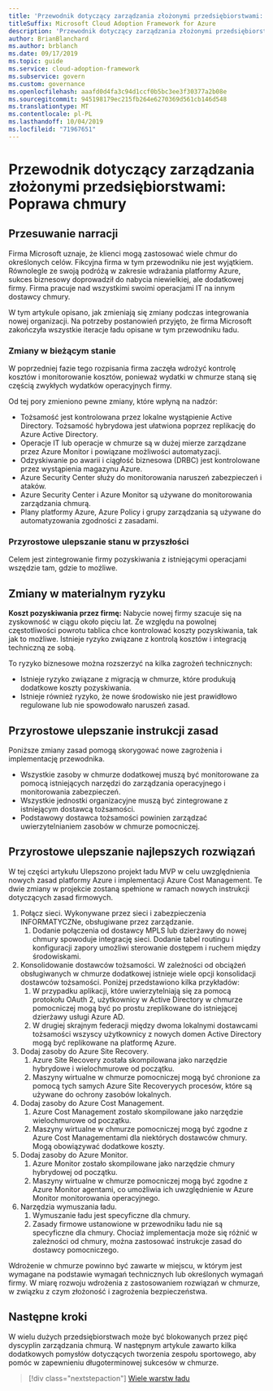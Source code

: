 ```yaml
---
title: 'Przewodnik dotyczący zarządzania złożonymi przedsiębiorstwami: Poprawa chmury'
titleSuffix: Microsoft Cloud Adoption Framework for Azure
description: 'Przewodnik dotyczący zarządzania złożonymi przedsiębiorstwami: Poprawa chmury'
author: BrianBlanchard
ms.author: brblanch
ms.date: 09/17/2019
ms.topic: guide
ms.service: cloud-adoption-framework
ms.subservice: govern
ms.custom: governance
ms.openlocfilehash: aaafd0d4fa3c94d1ccf0b5bc3ee3f30377a2b08e
ms.sourcegitcommit: 945198179ec215fb264e6270369d561cb146d548
ms.translationtype: MT
ms.contentlocale: pl-PL
ms.lasthandoff: 10/04/2019
ms.locfileid: "71967651"
---
```

# <a name="governance-guide-for-complex-enterprises-multicloud-improvement"></a>Przewodnik dotyczący zarządzania złożonymi przedsiębiorstwami: Poprawa chmury

## <a name="advancing-the-narrative"></a>Przesuwanie narracji

Firma Microsoft uznaje, że klienci mogą zastosować wiele chmur do określonych celów. Fikcyjna firma w tym przewodniku nie jest wyjątkiem. Równolegle ze swoją podróżą w zakresie wdrażania platformy Azure, sukces biznesowy doprowadził do nabycia niewielkiej, ale dodatkowej firmy. Firma pracuje nad wszystkimi swoimi operacjami IT na innym dostawcy chmury.

W tym artykule opisano, jak zmieniają się zmiany podczas integrowania nowej organizacji. Na potrzeby postanowień przyjęto, że firma Microsoft zakończyła wszystkie iteracje ładu opisane w tym przewodniku ładu.

### <a name="changes-in-the-current-state"></a>Zmiany w bieżącym stanie

W poprzedniej fazie tego rozpisania firma zaczęła wdrożyć kontrolę kosztów i monitorowanie kosztów, ponieważ wydatki w chmurze staną się częścią zwykłych wydatków operacyjnych firmy.

Od tej pory zmieniono pewne zmiany, które wpłyną na nadzór:

- Tożsamość jest kontrolowana przez lokalne wystąpienie Active Directory. Tożsamość hybrydowa jest ułatwiona poprzez replikację do Azure Active Directory.
- Operacje IT lub operacje w chmurze są w dużej mierze zarządzane przez Azure Monitor i powiązane możliwości automatyzacji.
- Odzyskiwanie po awarii i ciągłość biznesowa (DRBC) jest kontrolowane przez wystąpienia magazynu Azure.
- Azure Security Center służy do monitorowania naruszeń zabezpieczeń i ataków.
- Azure Security Center i Azure Monitor są używane do monitorowania zarządzania chmurą.
- Plany platformy Azure, Azure Policy i grupy zarządzania są używane do automatyzowania zgodności z zasadami.

### <a name="incrementally-improve-the-future-state"></a>Przyrostowe ulepszanie stanu w przyszłości

Celem jest zintegrowanie firmy pozyskiwania z istniejącymi operacjami wszędzie tam, gdzie to możliwe.

## <a name="changes-in-tangible-risks"></a>Zmiany w materialnym ryzyku

**Koszt pozyskiwania przez firmę:** Nabycie nowej firmy szacuje się na zyskowność w ciągu około pięciu lat. Ze względu na powolnej częstotliwości powrotu tablica chce kontrolować koszty pozyskiwania, tak jak to możliwe. Istnieje ryzyko związane z kontrolą kosztów i integracją techniczną ze sobą.

To ryzyko biznesowe można rozszerzyć na kilka zagrożeń technicznych:

- Istnieje ryzyko związane z migracją w chmurze, które produkują dodatkowe koszty pozyskiwania.
- Istnieje również ryzyko, że nowe środowisko nie jest prawidłowo regulowane lub nie spowodowało naruszeń zasad.

## <a name="incremental-improvement-of-the-policy-statements"></a>Przyrostowe ulepszanie instrukcji zasad

Poniższe zmiany zasad pomogą skorygować nowe zagrożenia i implementację przewodnika.

- Wszystkie zasoby w chmurze dodatkowej muszą być monitorowane za pomocą istniejących narzędzi do zarządzania operacyjnego i monitorowania zabezpieczeń.
- Wszystkie jednostki organizacyjne muszą być zintegrowane z istniejącym dostawcą tożsamości.
- Podstawowy dostawca tożsamości powinien zarządzać uwierzytelnianiem zasobów w chmurze pomocniczej.

## <a name="incremental-improvement-of-the-best-practices"></a>Przyrostowe ulepszanie najlepszych rozwiązań

W tej części artykułu Ulepszono projekt ładu MVP w celu uwzględnienia nowych zasad platformy Azure i implementacji Azure Cost Management. Te dwie zmiany w projekcie zostaną spełnione w ramach nowych instrukcji dotyczących zasad firmowych.

1. Połącz sieci. Wykonywane przez sieci i zabezpieczenia INFORMATYCZNe, obsługiwane przez zarządzanie.
    1. Dodanie połączenia od dostawcy MPLS lub dzierżawy do nowej chmury spowoduje integrację sieci. Dodanie tabel routingu i konfiguracji zapory umożliwi sterowanie dostępem i ruchem między środowiskami.
2. Konsolidowanie dostawców tożsamości. W zależności od obciążeń obsługiwanych w chmurze dodatkowej istnieje wiele opcji konsolidacji dostawców tożsamości. Poniżej przedstawiono kilka przykładów:
    1. W przypadku aplikacji, które uwierzytelniają się za pomocą protokołu OAuth 2, użytkownicy w Active Directory w chmurze pomocniczej mogą być po prostu zreplikowane do istniejącej dzierżawy usługi Azure AD.
    2. W drugiej skrajnym federacji między dwoma lokalnymi dostawcami tożsamości wszyscy użytkownicy z nowych domen Active Directory mogą być replikowane na platformę Azure.
3. Dodaj zasoby do Azure Site Recovery.
    1. Azure Site Recovery została skompilowana jako narzędzie hybrydowe i wielochmurowe od początku.
    2. Maszyny wirtualne w chmurze pomocniczej mogą być chronione za pomocą tych samych Azure Site Recoveryych procesów, które są używane do ochrony zasobów lokalnych.
4. Dodaj zasoby do Azure Cost Management.
    1. Azure Cost Management zostało skompilowane jako narzędzie wielochmurowe od początku.
    2. Maszyny wirtualne w chmurze pomocniczej mogą być zgodne z Azure Cost Managementami dla niektórych dostawców chmury. Mogą obowiązywać dodatkowe koszty.
5. Dodaj zasoby do Azure Monitor.
    1. Azure Monitor zostało skompilowane jako narzędzie chmury hybrydowej od początku.
    2. Maszyny wirtualne w chmurze pomocniczej mogą być zgodne z Azure Monitor agentami, co umożliwia ich uwzględnienie w Azure Monitor monitorowania operacyjnego.
6. Narzędzia wymuszania ładu.
    1. Wymuszanie ładu jest specyficzne dla chmury.
    2. Zasady firmowe ustanowione w przewodniku ładu nie są specyficzne dla chmury. Chociaż implementacja może się różnić w zależności od chmury, można zastosować instrukcje zasad do dostawcy pomocniczego.

Wdrożenie w chmurze powinno być zawarte w miejscu, w którym jest wymagane na podstawie wymagań technicznych lub określonych wymagań firmy. W miarę rozwoju wdrożenia z zastosowaniem rozwiązań w chmurze, w związku z czym złożoność i zagrożenia bezpieczeństwa.

## <a name="next-steps"></a>Następne kroki

W wielu dużych przedsiębiorstwach może być blokowanych przez pięć dyscyplin zarządzania chmurą. W następnym artykule zawarto kilka dodatkowych pomysłów dotyczących tworzenia zespołu sportowego, aby pomóc w zapewnieniu długoterminowej sukcesów w chmurze.

> [!div class="nextstepaction"]
> [Wiele warstw ładu](./multiple-layers-of-governance.md)
